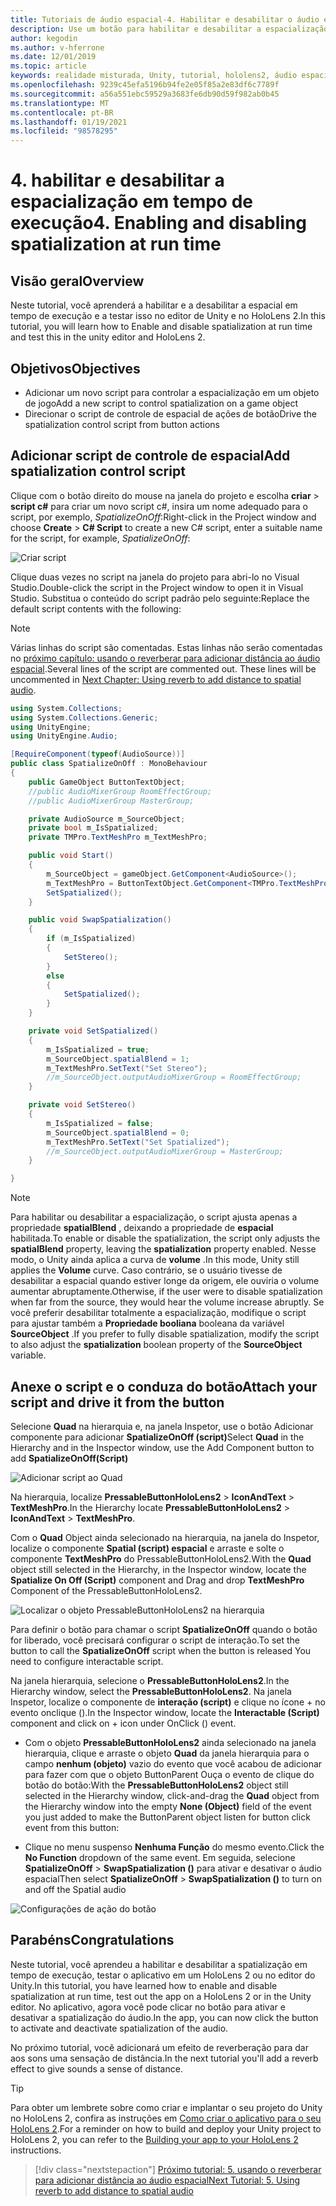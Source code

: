 ```yaml
---
title: Tutoriais de áudio espacial-4. Habilitar e desabilitar o áudio espacial em tempo de execução
description: Use um botão para habilitar e desabilitar a espacialização de áudio em tempo de execução.
author: kegodin
ms.author: v-hferrone
ms.date: 12/01/2019
ms.topic: article
keywords: realidade misturada, Unity, tutorial, hololens2, áudio espacial, MRTK, kit de ferramentas de realidade mista, UWP, Windows 10, HRTF, função de transferência relacionada ao cabeçalho, reverberação, Microsoft Spatializer
ms.openlocfilehash: 9239c45efa5196b94fe2e05f85a2e83df6c7789f
ms.sourcegitcommit: a56a551ebc59529a3683fe6db90d59f982ab0b45
ms.translationtype: MT
ms.contentlocale: pt-BR
ms.lasthandoff: 01/19/2021
ms.locfileid: "98578295"
---
```

# <a name="4-enabling-and-disabling-spatialization-at-run-time"></a><span data-ttu-id="f2820-105">4. habilitar e desabilitar a espacialização em tempo de execução</span><span class="sxs-lookup"><span data-stu-id="f2820-105">4. Enabling and disabling spatialization at run time</span></span>

## <a name="overview"></a><span data-ttu-id="f2820-106">Visão geral</span><span class="sxs-lookup"><span data-stu-id="f2820-106">Overview</span></span>

<span data-ttu-id="f2820-107">Neste tutorial, você aprenderá a habilitar e a desabilitar a espacial em tempo de execução e a testar isso no editor de Unity e no HoloLens 2.</span><span class="sxs-lookup"><span data-stu-id="f2820-107">In this tutorial, you will learn how to Enable and disable spatialization at run time and test this in the unity editor and HoloLens 2.</span></span>

## <a name="objectives"></a><span data-ttu-id="f2820-108">Objetivos</span><span class="sxs-lookup"><span data-stu-id="f2820-108">Objectives</span></span>

* <span data-ttu-id="f2820-109">Adicionar um novo script para controlar a espacialização em um objeto de jogo</span><span class="sxs-lookup"><span data-stu-id="f2820-109">Add a new script to control spatialization on a game object</span></span>
* <span data-ttu-id="f2820-110">Direcionar o script de controle de espacial de ações de botão</span><span class="sxs-lookup"><span data-stu-id="f2820-110">Drive the spatialization control script from button actions</span></span>

## <a name="add-spatialization-control-script"></a><span data-ttu-id="f2820-111">Adicionar script de controle de espacial</span><span class="sxs-lookup"><span data-stu-id="f2820-111">Add spatialization control script</span></span>

 <span data-ttu-id="f2820-112">Clique com o botão direito do mouse na janela do projeto e escolha **criar**  >  **script c#** para criar um novo script c#, insira um nome adequado para o script, por exemplo, _SpatializeOnOff_:</span><span class="sxs-lookup"><span data-stu-id="f2820-112">Right-click in the Project window and choose **Create** > **C# Script** to create a new C# script, enter a suitable name for the script, for example, _SpatializeOnOff_:</span></span>

![Criar script](images/spatial-audio/spatial-audio-04-section1-step1-1.png)

<span data-ttu-id="f2820-114">Clique duas vezes no script na janela do projeto para abri-lo no Visual Studio.</span><span class="sxs-lookup"><span data-stu-id="f2820-114">Double-click the script in the Project window to open it in Visual Studio.</span></span> <span data-ttu-id="f2820-115">Substitua o conteúdo do script padrão pelo seguinte:</span><span class="sxs-lookup"><span data-stu-id="f2820-115">Replace the default script contents with the following:</span></span>

> [!NOTE]
> <span data-ttu-id="f2820-116">Várias linhas do script são comentadas. Estas linhas não serão comentadas no [próximo capítulo: usando o reverberar para adicionar distância ao áudio espacial](unity-spatial-audio-ch5.md).</span><span class="sxs-lookup"><span data-stu-id="f2820-116">Several lines of the script are commented out. These lines will be uncommented in [Next Chapter: Using reverb to add distance to spatial audio](unity-spatial-audio-ch5.md).</span></span>

```c#
using System.Collections;
using System.Collections.Generic;
using UnityEngine;
using UnityEngine.Audio;

[RequireComponent(typeof(AudioSource))]
public class SpatializeOnOff : MonoBehaviour
{
    public GameObject ButtonTextObject;
    //public AudioMixerGroup RoomEffectGroup;
    //public AudioMixerGroup MasterGroup;

    private AudioSource m_SourceObject;
    private bool m_IsSpatialized;
    private TMPro.TextMeshPro m_TextMeshPro;

    public void Start()
    {
        m_SourceObject = gameObject.GetComponent<AudioSource>();
        m_TextMeshPro = ButtonTextObject.GetComponent<TMPro.TextMeshPro>();
        SetSpatialized();
    }

    public void SwapSpatialization()
    {
        if (m_IsSpatialized)
        {
            SetStereo();
        }
        else
        {
            SetSpatialized();
        }
    }

    private void SetSpatialized()
    {
        m_IsSpatialized = true;
        m_SourceObject.spatialBlend = 1;
        m_TextMeshPro.SetText("Set Stereo");
        //m_SourceObject.outputAudioMixerGroup = RoomEffectGroup;
    }

    private void SetStereo()
    {
        m_IsSpatialized = false;
        m_SourceObject.spatialBlend = 0;
        m_TextMeshPro.SetText("Set Spatialized");
        //m_SourceObject.outputAudioMixerGroup = MasterGroup;
    }

}
```

> [!NOTE]
> <span data-ttu-id="f2820-117">Para habilitar ou desabilitar a espacialização, o script ajusta apenas a propriedade **spatialBlend** , deixando a propriedade de **espacial** habilitada.</span><span class="sxs-lookup"><span data-stu-id="f2820-117">To enable or disable the spatialization, the script only adjusts the **spatialBlend** property, leaving the **spatialization** property enabled.</span></span> <span data-ttu-id="f2820-118">Nesse modo, o Unity ainda aplica a curva de **volume** .</span><span class="sxs-lookup"><span data-stu-id="f2820-118">In this mode, Unity still applies the **Volume** curve.</span></span> <span data-ttu-id="f2820-119">Caso contrário, se o usuário tivesse de desabilitar a espacial quando estiver longe da origem, ele ouviria o volume aumentar abruptamente.</span><span class="sxs-lookup"><span data-stu-id="f2820-119">Otherwise, if the user were to disable spatialization when far from the source, they would hear the volume increase abruptly.</span></span>
> <span data-ttu-id="f2820-120">Se você preferir desabilitar totalmente a espacialização, modifique o script para ajustar também a **Propriedade booliana** booleana da variável **SourceObject** .</span><span class="sxs-lookup"><span data-stu-id="f2820-120">If you prefer to fully disable spatialization, modify the script to also adjust the **spatialization** boolean property of the **SourceObject** variable.</span></span>

## <a name="attach-your-script-and-drive-it-from-the-button"></a><span data-ttu-id="f2820-121">Anexe o script e o conduza do botão</span><span class="sxs-lookup"><span data-stu-id="f2820-121">Attach your script and drive it from the button</span></span>

<span data-ttu-id="f2820-122">Selecione **Quad** na hierarquia e, na janela Inspetor, use o botão Adicionar componente para adicionar **SpatializeOnOff (script)**</span><span class="sxs-lookup"><span data-stu-id="f2820-122">Select **Quad** in the Hierarchy and in the Inspector window, use the Add Component button to add **SpatializeOnOff(Script)**</span></span>

![Adicionar script ao Quad](images/spatial-audio/spatial-audio-04-section2-step1-1.png)

<span data-ttu-id="f2820-124">Na hierarquia, localize **PressableButtonHoloLens2**  >  **IconAndText**  >  **TextMeshPro**.</span><span class="sxs-lookup"><span data-stu-id="f2820-124">In the Hierarchy locate **PressableButtonHoloLens2** > **IconAndText** > **TextMeshPro**.</span></span>

<span data-ttu-id="f2820-125">Com o **Quad** Object ainda selecionado na hierarquia, na janela do Inspetor, localize o componente **Spatial (script) espacial** e arraste e solte o componente **TextMeshPro** do PressableButtonHoloLens2.</span><span class="sxs-lookup"><span data-stu-id="f2820-125">With the **Quad** object still selected in the Hierarchy, in the Inspector window, locate the **Spatialize On Off (Script)** component and Drag and drop **TextMeshPro** Component of the PressableButtonHoloLens2.</span></span>

![Localizar o objeto PressableButtonHoloLens2 na hierarquia](images/spatial-audio/spatial-audio-04-section2-step1-2.png)

<span data-ttu-id="f2820-127">Para definir o botão para chamar o script **SpatializeOnOff** quando o botão for liberado, você precisará configurar o script de interação.</span><span class="sxs-lookup"><span data-stu-id="f2820-127">To set the button to call the **SpatializeOnOff** script when the button is released You need to configure interactable script.</span></span>

<span data-ttu-id="f2820-128">Na janela hierarquia, selecione o **PressableButtonHoloLens2**.</span><span class="sxs-lookup"><span data-stu-id="f2820-128">In the Hierarchy window, select the **PressableButtonHoloLens2**.</span></span> <span data-ttu-id="f2820-129">Na janela Inspetor, localize o componente de **interação (script)** e clique no ícone + no evento onclique ().</span><span class="sxs-lookup"><span data-stu-id="f2820-129">In the Inspector window, locate the **Interactable (Script)** component and click on + icon under OnClick () event.</span></span>

* <span data-ttu-id="f2820-130">Com o objeto **PressableButtonHoloLens2** ainda selecionado na janela hierarquia, clique e arraste o objeto **Quad** da janela hierarquia para o campo **nenhum (objeto)** vazio do evento que você acabou de adicionar para fazer com que o objeto ButtonParent Ouça o evento de clique do botão do botão:</span><span class="sxs-lookup"><span data-stu-id="f2820-130">With the **PressableButtonHoloLens2** object still selected in the Hierarchy window, click-and-drag the **Quad** object from the Hierarchy window into the empty **None (Object)** field of the event you just added to make the ButtonParent object listen for button click event from this button:</span></span>

* <span data-ttu-id="f2820-131">Clique no menu suspenso **Nenhuma Função** do mesmo evento.</span><span class="sxs-lookup"><span data-stu-id="f2820-131">Click the **No Function** dropdown of the same event.</span></span> <span data-ttu-id="f2820-132">Em seguida, selecione **SpatializeOnOff**  >  **SwapSpatialization ()** para ativar e desativar o áudio espacial</span><span class="sxs-lookup"><span data-stu-id="f2820-132">Then select **SpatializeOnOff** > **SwapSpatialization ()** to turn on and off the Spatial audio</span></span>

![Configurações de ação do botão](images/spatial-audio/spatial-audio-04-section2-step1-3.png)

## <a name="congratulations"></a><span data-ttu-id="f2820-134">Parabéns</span><span class="sxs-lookup"><span data-stu-id="f2820-134">Congratulations</span></span>

<span data-ttu-id="f2820-135">Neste tutorial, você aprendeu a habilitar e desabilitar a spatialização em tempo de execução, testar o aplicativo em um HoloLens 2 ou no editor do Unity.</span><span class="sxs-lookup"><span data-stu-id="f2820-135">In this tutorial, you have learned how to enable and disable spatialization at run time, test out the app on a HoloLens 2 or in the Unity editor.</span></span> <span data-ttu-id="f2820-136">No aplicativo, agora você pode clicar no botão para ativar e desativar a spatialização do áudio.</span><span class="sxs-lookup"><span data-stu-id="f2820-136">In the app, you can now click the button to activate and deactivate spatialization of the audio.</span></span>

<span data-ttu-id="f2820-137">No próximo tutorial, você adicionará um efeito de reverberação para dar aos sons uma sensação de distância.</span><span class="sxs-lookup"><span data-stu-id="f2820-137">In the next tutorial you'll add a reverb effect to give sounds a sense of distance.</span></span>

> [!TIP]
> <span data-ttu-id="f2820-138">Para obter um lembrete sobre como criar e implantar o seu projeto do Unity no HoloLens 2, confira as instruções em [Como criar o aplicativo para o seu HoloLens 2](mr-learning-base-02.md#building-your-application-to-your-hololens-2).</span><span class="sxs-lookup"><span data-stu-id="f2820-138">For a reminder on how to build and deploy your Unity project to HoloLens 2, you can refer to the [Building your app to your HoloLens 2](mr-learning-base-02.md#building-your-application-to-your-hololens-2) instructions.</span></span>

> [!div class="nextstepaction"]
> [<span data-ttu-id="f2820-139">Próximo tutorial: 5. usando o reverberar para adicionar distância ao áudio espacial</span><span class="sxs-lookup"><span data-stu-id="f2820-139">Next Tutorial: 5. Using reverb to add distance to spatial audio</span></span>](unity-spatial-audio-ch5.md)
